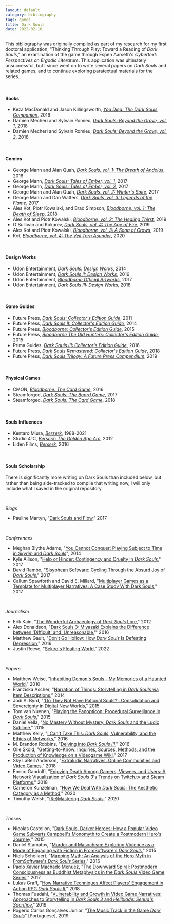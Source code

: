 ```yaml
---
layout: default
category: bibliography
tags: games
title: Dark Souls
date: 2022-02-10
---
```


This bibliography was originally compiled as part of my research for my first doctoral application, "Thinking Through Play: Toward a Reading of *Dark Souls*," an examination of the game through Espen Aarseth's *Cybertext: Perspectives on Ergodic Literature*. This application was ultimately unsuccessful, but I since went on to write several papers on *Dark Souls* and related games, and to continue exploring paratextual materials for the series.

<br>


#### Books

* Keza MacDonald and Jason Killingsworth, [*You Died: The Dark Souls Companion*](https://www.tuneandfairweather.com/products/you-died-deluxe-hardcover-standard-black-edition), 2016
* Damien Mecheri and Sylvain Romieu, [*Dark Souls: Beyond the Grave, vol. 1*](https://www.thirdeditions.com/en/rpg/95-dark-souls-beyond-death-9791094723579.html), 2018
* Damien Mecheri and Sylvain Romieu, [*Dark Souls: Beyond the Grave, vol. 2*](https://www.thirdeditions.com/en/rpg/207-dark-souls-beyond-the-grave-volume-2-9782377840380.html), 2018

<br>


#### Comics

* George Mann and Alan Quah, [*Dark Souls, vol. 1: The Breath of Andolus*](https://www.penguinrandomhouse.ca/books/548541/dark-souls-vol-1-the-breath-of-andolus-graphic-novel-by-written-by-george-mann-with-art-by-alan-quah/9781785853661), 2016
* George Mann, [*Dark Souls: Tales of Ember, vol. 1*](https://titan-comics.com/c/910-dark-souls/), 2017
* George Mann, [*Dark Souls: Tales of Ember, vol. 2*](https://titan-comics.com/c/953-dark-souls-tales-of-ember/), 2017
* George Mann and Alan Quah, [*Dark Souls, vol. 2: Winter's Spite*](https://www.penguinrandomhouse.ca/books/554212/dark-souls-vol-2-winters-spite-by-george-mann/9781785853678), 2017
* George Mann and Dan Watters, [*Dark Souls, vol. 3: Legends of the Flame*](https://www.penguinrandomhouse.ca/books/563910/dark-souls-vol-3-legends-of-the-flame-by-written-by-george-mann-dan-watters-tauriq-moosa-cassandra-khaw-michael-walsh/9781785861666), 2017
* Ales Kot, Piotr Kowalski, and Brad Simpson, [*Bloodborne, vol. 1: The Death of Sleep*](https://www.penguinrandomhouse.ca/books/576828/bloodborne-vol-1-the-death-of-sleep-graphic-novel-by-written-by-ales-kot-with-art-by-piotr-kowalksi/9781785863448), 2018
* Ales Kot and Piotr Kowalski, [*Bloodborne, vol. 2: The Healing Thirst*](https://www.penguinrandomhouse.ca/books/605945/bloodborne-vol-2-the-healing-thirst-graphic-novel-by-written-by-ales-kot-with-art-by-piotr-kowalski-and-brad-simpson/9781785869532), 2019
* O'Sullivan and Kokarev, [*Dark Souls, vol. 4: The Age of Fire*](https://www.penguinrandomhouse.ca/books/608025/dark-souls-vol-4-the-age-of-fire-graphic-novel-by-written-by-ryan-osullivan-with-art-by-anton-kokarev/9781787731752), 2019
* Ales Kot and Piotr Kowalski, [*Bloodborne, vol. 3: A Song of Crows*](https://www.penguinrandomhouse.ca/books/609869/bloodborne-vol-3-a-song-of-crows-graphic-novel-by-written-by-ales-kot-with-art-by-piotr-kowalski/9781787730144), 2019
* Kot, [*Bloodborne, vol. 4: The Veil Torn Asunder*](https://www.penguinrandomhouse.ca/books/618078/bloodborne-vol-4-the-veil-torn-asunder-graphic-novel-by-written-by-ales-kot-with-art-by-piotr-kowalski/9781787730151), 2020

<br>


#### Design Works

* Udon Entertainment, [*Dark Souls: Design Works*](https://store.udonentertainment.com/products/dark-souls-design-works-hardcover), 2014
* Udon Entertainment, [*Dark Souls II: Design Works*](https://store.udonentertainment.com/products/udon-dark-souls-ii-design-works-hardcover-2016), 2016
* Udon Entertainment, [*Bloodborne Official Artworks*](https://www.chapters.indigo.ca/en-ca/books/bloodborne-official-artworks/9781772940367-item.html), 2017
* Udon Entertainment, [*Dark Souls III: Design Works*](https://store.udonentertainment.com/products/dark-souls-iii-design-works-hardcover), 2018

<br>


#### Game Guides

* Future Press, [*Dark Souls: Collector's Edition Guide*](https://www.future-press.com/books/dark-souls/), 2011
* Future Press, [*Dark Souls II: Collector's Edition Guide*](https://www.future-press.com/books/dark-souls-ii/), 2014
* Future Press, [*Bloodborne: Collector's Edition Guide*](https://www.future-press.com/books/bloodborne/), 2015
* Future Press, [*Bloodborne The Old Hunters: Collector's Edition Guide*](https://www.future-press.com/books/bloodborne-the-old-hunters/), 2015
* Prima Guides, [*Dark Souls III: Collector's Edition Guide*](https://www.abebooks.com/9780744017045/Dark-Souls-III-Collectors-Edition-0744017041/plp), 2016
* Future Press, [*Dark Souls Remastered: Collector's Edition Guide*](https://www.future-press.com/books/dark-souls-remastered/), 2018
* Future Press, [*Dark Souls Trilogy: A Future Press Compendium*](https://www.future-press.com/books/dark-souls-trilogy/), 2019

<br>


#### Physical Games

* CMON, [*Bloodborne: The Card Game*](https://boardgamegeek.com/boardgame/195856/bloodborne-card-game), 2016
* Steamforged, [*Dark Souls: The Board Game*](https://boardgamegeek.com/boardgame/197831/dark-souls-board-game), 2017
* Steamforged, [*Dark Souls: The Card Game*](https://boardgamegeek.com/boardgame/242667/dark-souls-card-game), 2018

<br>


#### Souls Influences

* Kentaro Miura, [*Berserk*](https://en.wikipedia.org/wiki/Berserk_(manga)), 1988-2021
* Studio 4°C, [*Berserk: The Golden Age Arc*](https://en.wikipedia.org/wiki/Berserk:_The_Golden_Age_Arc), 2012
* Liden Films, [*Berserk*](https://en.wikipedia.org/wiki/Berserk_(2016_TV_series)), 2016

<br>


#### Souls Scholarship

There is significantly more writing on Dark Souls than included below, but rather than being side-tracked to compile that writing now, I will only include what I saved in the original repository.

<br>


*Blogs*

* Pauline Martyn, "[Dark Souls and Flow](https://paulinemartyn.wordpress.com/2017/01/16/dark-souls-and-flow/)," 2017

<br>


*Conferences*

* Meghan Blythe Adams, "[You Cannot Conquer: Playing Subject to Time in *Skyrim* and *Dark Souls*](https://scholar.google.ca/citations?view_op=view_citation&hl=en&user=erbNpbAAAAAJ&citation_for_view=erbNpbAAAAAJ:IjCSPb-OGe4C)", 2014
* Kyle Allison, "[Help or Hinder: Contingency and Cruelty in *Dark Souls*](http://digra2017.com/static/Extended%20Abstracts/163_DIGRA2017_EA_Allison_Contingency.pdf)," 2017
* David Rambo, "[Sisyphean Software: Cycling Through the Absurd Joy of *Dark Souls*](https://www.academia.edu/39837555/Sisyphean_Software_Cycling_Through_the_Absurd_Joy_of_Dark_Souls)," 2017
* Callum Spawforth and David E. Millard, "[Multiplayer Games as a Template for Multiplayer Narratives: A Case Study With Dark Souls](https://eprints.soton.ac.uk/414444/1/multiplayer_cs_dem_NH2017.pdf)," 2017

<br>


*Journalism*

* Erik Kain, "[The Wonderful Archaeology of *Dark Souls* Lore](https://www.forbes.com/sites/erikkain/2012/12/12/the-wonderful-archeology-of-dark-souls-lore/?sh=3b962fa27346)," 2012
* Alex Donaldson, "[Dark Souls 3: Miyazaki Explains the Difference between 'Difficult' and 'Unreasonable](https://www.vg247.com/dark-souls-3-miyazaki-bloodborne-interview),'" 2016
* Matthew Gault, "[Don't Go Hollow: How *Dark Souls* Is Defeating Depression](https://www.vice.com/en/article/4xav83/dont-go-hollow-how-dark-souls-is-defeating-depression)," 2016
* Justin Reeve, "[Sekiro's Floating World](https://unwinnable.com/2022/02/10/sekiros-floating-world/)," 2022

<br>


*Papers*

* Matthew Weise, "[Inhabiting Demon's Souls - My Memories of a Haunted World](https://dl.acm.org/doi/10.5555/1980722.1980726)," 2010
* Franziska Ascher, "[Narration of Things: Storytelling in *Dark Souls* via Item Descriptions](http://www.firstpersonscholar.com/narration-of-things/)," 2014
* Jodi A. Byrd, "['Do They Not Have Rational Souls?': Consolidation and Sovereignty in Digital New Worlds](https://www.tandfonline.com/doi/abs/10.1080/2201473X.2015.1090635)," 2015
* Tom van Nuenen, "[Playing the Panopticon: Procedural Surveillance in *Dark Souls*](https://journals.sagepub.com/doi/10.1177/1555412015570967)," 2015
* Daniel Vella, "[No Mastery Without Mystery: *Dark Souls* and the Ludic Sublime](http://gamestudies.org/1501/articles/vella)," 2015
* Matthew Kelly, "[I Can't Take This: *Dark Souls*, Vulnerability, and the Ethics of Networks](http://www.firstpersonscholar.com/i-cant-take-this/)," 2016
* M. Brandon Robbins, "[Delving into *Dark Souls III*](https://www.libraryjournal.com/story/delving-into-dark-souls-iii-games-gamers-gaming-may-15-2016)," 2016
* Olle Sköld, "[Getting-to-Know: Inquiries, Sources, Methods, and the Production of Knowledge on a Videogame Wiki](https://www.emerald.com/insight/content/doi/10.1108/JD-11-2016-0145/full/html)," 2017
* Sky LaRell Anderson, "[Extraludic Narratives: Online Communities and Video Games](https://journal.transformativeworks.org/index.php/twc/article/view/1255)," 2018
* Enrico Gandolfi, "[Enjoying Death Among Gamers, Viewers, and Users: A Network Visualization of *Dark Souls 3*'s Trends on Twitch.tv and Steam Platforms](https://journals.sagepub.com/doi/full/10.1177/1473871617717075)," 2018
* Cameron Kunzelman, "[How We Deal With *Dark Souls*: The Aesthetic Category as a Method](https://www.taylorfrancis.com/chapters/edit/10.4324/9780367855055-14/deal-dark-souls-cameron-kunzelman)," 2020
* Timothy Welsh, "[(Re)Mastering *Dark Souls*](http://gamestudies.org/2004/articles/welsh)," 2020

<br>


*Theses*

* Nicolas Castellon, "[Dark Souls, Darker Heroes: How a Popular Video Game Subverts Campbell's Monomyth to Create a Postmodern Hero's Journey](https://www.academia.edu/23692420/Dark_Souls_Darker_Heroes)," 2015
* Daniel Stamatov, "[Murder and Masochism: Exploring Violence as a Mode of Engaging with Fiction in FromSoftware's *Dark Souls*](https://figshare.mq.edu.au/articles/thesis/Murder_masochism_exploring_violence_as_a_mode_of_engaging_with_fiction_in_From_Software_s_Dark_souls/19440428)," 2015
* Niels Schollaert, "[Mapping Myth: An Analysis of the Hero Myth in FromSoftware's *Dark Souls* Series](https://lib.ugent.be/en/catalog/rug01:002304021)," 2016
* Paolo Xavier Machado Menuez, "[The Downward Spiral: Postmodern Consciousness as Buddhist Metaphysics in the *Dark Souls* Video Game Series](https://pdxscholar.library.pdx.edu/open_access_etds/4161/)," 2017
* Lukas Graff, "[How Narrative Techniques Affect Players' Engagement in Action RPG *Dark Souls II*](http://www.diva-portal.org/smash/record.jsf?pid=diva2%3A1231201&dswid=-2575)," 2018
* Thomas Fusdahl, "[Vulnerability and Growth in Video Game Narratives: Approaches to Storytelling in *Dark Souls 3* and *Hellblade: Senua's Sacrifice*](https://ntnuopen.ntnu.no/ntnu-xmlui/handle/11250/2626670)," 2019
* Rogerio Carlos Gonçalves Junior, "[The Music Track in the Game *Dark Souls*](https://www.academia.edu/41887328/A_TRILHA_MUSICAL_NO_GAME_DARK_SOULS)" [Portuguese], 2019

<br>
